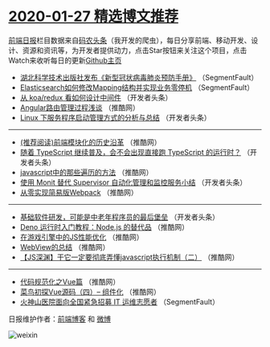 # [2020-01-27 精选博文推荐](https://toutiao.qdkfweb.cn/date/2020/01/27)

[前端日报](https://qdkfweb.cn/c/news)栏目数据来自[码农头条](https://toutiao.qdkfweb.cn/)（我开发的爬虫），每日分享前端、移动开发、设计、资源和资讯等，为开发者提供动力，点击Star按钮来关注这个项目，点击Watch来收听每日的更新[Github主页](https://github.com/kujian/frontendDaily)
* [湖北科学技术出版社发布《新型冠状病毒肺炎预防手册》](https://toutiao.qdkfweb.cn/136550.html) （SegmentFault）
* [Elasticsearch如何修改Mapping结构并实现业务零停机](https://toutiao.qdkfweb.cn/136551.html) （SegmentFault）
* [从 koa/redux 看如何设计中间件](https://toutiao.qdkfweb.cn/136577.html) （开发者头条）
* [Angular路由管理过程浅谈](https://toutiao.qdkfweb.cn/136552.html) （推酷网）
* [Linux 下服务程序启动管理方式的分析与总结](https://toutiao.qdkfweb.cn/136576.html) （开发者头条）

***
* [(推荐阅读)前端模块化的历史沿革](https://toutiao.qdkfweb.cn/136553.html) （推酷网）
* [随着 TypeScript 继续普及，会不会出现直接跑 TypeScript 的运行时？](https://toutiao.qdkfweb.cn/136575.html) （开发者头条）
* [javascript中的那些遍历的方法](https://toutiao.qdkfweb.cn/136554.html) （推酷网）
* [使用 Monit 替代 Supervisor 自动化管理和监控服务小结](https://toutiao.qdkfweb.cn/136574.html) （开发者头条）
* [从零实现简易版Webpack](https://toutiao.qdkfweb.cn/136555.html) （推酷网）

***
* [基础软件研发，可能是中老年程序员的最后堡垒](https://toutiao.qdkfweb.cn/136573.html) （开发者头条）
* [Deno 运行时入门教程：Node.js 的替代品](https://toutiao.qdkfweb.cn/136556.html) （推酷网）
* [在游戏引擎中的JS性能优化](https://toutiao.qdkfweb.cn/136562.html) （推酷网）
* [WebView的总结](https://toutiao.qdkfweb.cn/136557.html) （推酷网）
* [【JS深渊】干它一定要彻底弄懂javascript执行机制（二）](https://toutiao.qdkfweb.cn/136560.html) （推酷网）

***
* [代码规范化之Vue篇](https://toutiao.qdkfweb.cn/136558.html) （推酷网）
* [菜鸟初探Vue源码（四）&#8211; 组件化](https://toutiao.qdkfweb.cn/136559.html) （推酷网）
* [火神山医院面向全国紧急招募 IT 运维志愿者](https://toutiao.qdkfweb.cn/136549.html) （SegmentFault）

日报维护作者：[前端博客](https://qdkfweb.cn/) 和 [微博](https://qdkfweb.cn/go/weibo)

![weixin](https://user-images.githubusercontent.com/3055447/38468989-651132ac-3b80-11e8-8e6b-15122322a9d7.png)